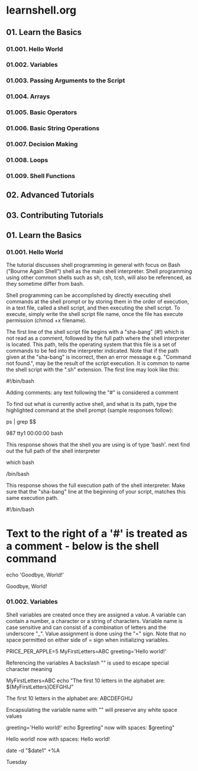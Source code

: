
# learnshell.org


## 01. Learn the Basics
  
  ### 01.001. Hello World
  ### 01.002. Variables
  ### 01.003. Passing Arguments to the Script
  ### 01.004. Arrays
  ### 01.005. Basic Operators
  ### 01.006. Basic String Operations
  ### 01.007. Decision Making
  ### 01.008. Loops
  ### 01.009. Shell Functions

## 02. Advanced Tutorials

## 03. Contributing Tutorials

## 01. Learn the Basics

### 01.001. Hello World

The tutorial discusses shell programming in general with focus on Bash ("Bourne Again Shell") 
shell as the main shell interpreter. Shell programming using other common shells such as sh, csh, tcsh, 
will also be referenced, as they sometime differ from bash.

Shell programming can be accomplished by directly executing shell commands at the shell prompt or by storing them 
in the order of execution, in a text file, called a shell script, and then executing the shell script. To execute, 
simply write the shell script file name, once the file has execute permission (chmod +x filename).

The first line of the shell script file begins with a "sha-bang" (#!) which is not read as a comment, 
followed by the full path where the shell interpreter is located. This path, tells the operating system that this file 
is a set of commands to be fed into the interpreter indicated. Note that if the path given at the "sha-bang" is incorrect, 
then an error message e.g. "Command not found.", may be the result of the script execution. 
It is common to name the shell script with the ".sh" extension. The first line may look like this:

#!/bin/bash

Adding comments: any text following the "#" is considered a comment

To find out what is currently active shell, and what is its path, type the highlighted command at the shell prompt 
(sample responses follow):

ps | grep $$

987 tty1 00:00:00 bash

This response shows that the shell you are using is of type 'bash'. next find out the full path of the shell interpreter

which bash

/bin/bash

This response shows the full execution path of the shell interpreter. Make sure that the "sha-bang" 
line at the beginning of your script, matches this same execution path.

#!/bin/bash
# Text to the right of a '#' is treated as a comment - below is the shell command
echo 'Goodbye, World!'

>>>
Goodbye, World!
>>>

### 01.002. Variables

Shell variables are created once they are assigned a value. A variable can contain a number, 
a character or a string of characters. Variable name is case sensitive and can consist of a combination of letters 
and the underscore "_". Value assignment is done using the "=" sign. 
Note that no space permitted on either side of = sign when initializing variables.

PRICE_PER_APPLE=5
MyFirstLetters=ABC
greeting='Hello        world!'

>>>

>>>

Referencing the variables
A backslash "\" is used to escape special character meaning

MyFirstLetters=ABC
echo "The first 10 letters in the alphabet are: ${MyFirstLetters}DEFGHIJ"

>>>
The first 10 letters in the alphabet are: ABCDEFGHIJ
>>>

Encapsulating the variable name with "" will preserve any white space values

greeting='Hello        world!'
echo $greeting" now with spaces: $greeting"

>>>
Hello world! now with spaces: Hello        world!
>>>

date -d "$date1" +%A

>>>
Tuesday
>>>
